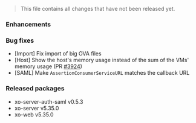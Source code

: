 > This file contains all changes that have not been released yet.

### Enhancements

### Bug fixes

- [Import] Fix import of big OVA files
- [Host] Show the host's memory usage instead of the sum of the VMs' memory usage (PR [#3924](https://github.com/vatesfr/xen-orchestra/pull/3924))
- [SAML] Make `AssertionConsumerServiceURL` matches the callback URL

### Released packages

- xo-server-auth-saml v0.5.3
- xo-server v5.35.0
- xo-web v5.35.0
